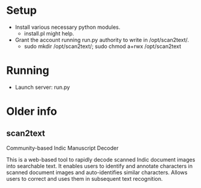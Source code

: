 # Setup
* Install various necessary python modules.
  * install.pl might help.
* Grant the account running run.py authority to write in /opt/scan2text/.
  * sudo mkdir /opt/scan2text/; sudo chmod a+rwx /opt/scan2text


# Running
* Launch server: run.py

# Older info
## scan2text
Community-based Indic Manuscript Decoder

This is a web-based tool to rapidly decode scanned Indic document images into searchable text. It enables users to identify and 
annotate characters in scanned document images and auto-identifies similar characters. 
Allows users to correct and uses them in subsequent text recognition.
